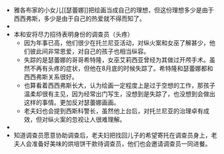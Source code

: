 - 雅各布家的小女儿[[瑟蕾娜]]把绘画当成自己的理想，但这份理想多少是由于西西弗斯，多少是由于自己的热爱就不得而知了。
-
- 本和安将尽力招待表明身份的调查员（头疼）
	- 因为年事已高，他们很少在托兰尼亚活动，对纵火案和女巫了解甚少，他们彼此间非常恩爱，对自己的孩子也相当纵容。
	- 失踪的是瑟蕾娜的哥哥希特隆，女巫艾莉西亚曾经为其做过开颅手术。虽然不再有头疼的症状，但他在8月底的时候失踪了。希特隆和瑟蕾娜都和西西弗斯关系很好。
	- 也算看着西西弗斯长大，认为绘画一定程度上是过于空想的工作，那孩子温柔却很有主见，因为经常出门写生，没想到是失踪了，也没想到会做出这样的事情。更加反对瑟蕾娜画画。
	- 老夫妇也会提到西斯科警长，虽然他上台后，对托兰尼亚的治理卓有成效，但对纵火案的忽视让人很难理解。
-
- 知道调查员愿意协助调查后，老夫妇把找回儿子的希望寄托在调查员身上，老夫人会准备好美味的烘培饼干款待调查员，他们也会邀请调查员一同进餐。